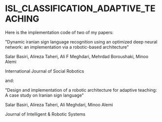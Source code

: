 # ISL_CLASSIFICATION_ADAPTIVE_TEACHING
Here is the implementation code of two of my papers:

"Dynamic iranian sign language recognition using an optimized deep neural network: an implementation via a robotic-based architecture"

Salar Basiri, Alireza Taheri, Ali F Meghdari, Mehrdad Boroushaki, Minoo Alemi

International Journal of Social Robotics

and:

"Design and implementation of a robotic architecture for adaptive teaching: A case study on Iranian sign language"

Salar Basiri, Alireza Taheri, Ali Meghdari, Minoo Alemi

Journal of Intelligent & Robotic Systems
